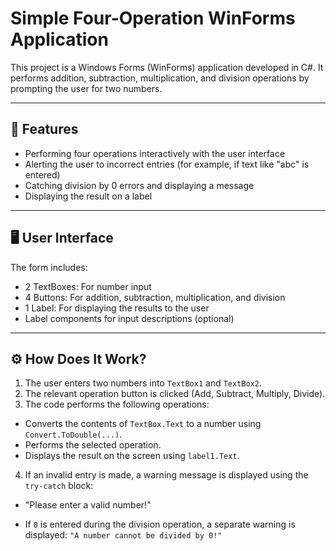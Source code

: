 # Simple Four-Operation WinForms Application

This project is a Windows Forms (WinForms) application developed in C#. It performs addition, subtraction, multiplication, and division operations by prompting the user for two numbers.

---

## 🚀 Features

- Performing four operations interactively with the user interface
- Alerting the user to incorrect entries (for example, if text like "abc" is entered)
- Catching division by 0 errors and displaying a message
- Displaying the result on a label

---

## 🖥️ User Interface

The form includes:

- 2 TextBoxes: For number input
- 4 Buttons: For addition, subtraction, multiplication, and division
- 1 Label: For displaying the results to the user
- Label components for input descriptions (optional)

---

## ⚙️ How Does It Work?

1. The user enters two numbers into `TextBox1` and `TextBox2`.
2. The relevant operation button is clicked (Add, Subtract, Multiply, Divide).
3. The code performs the following operations:

- Converts the contents of `TextBox.Text` to a number using `Convert.ToDouble(...)`.
- Performs the selected operation.
- Displays the result on the screen using `label1.Text`.
4. If an invalid entry is made, a warning message is displayed using the `try-catch` block:
- "Please enter a valid number!"

- If `0` is entered during the division operation, a separate warning is displayed: `"A number cannot be divided by 0!"`
